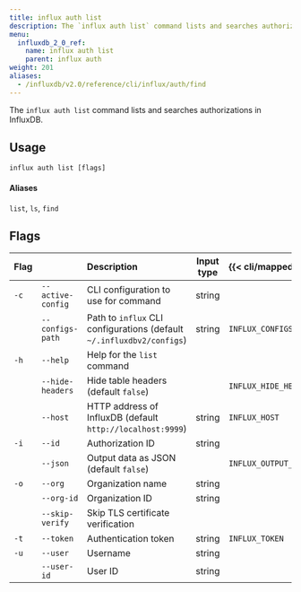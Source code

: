```yaml
---
title: influx auth list
description: The `influx auth list` command lists and searches authorizations in InfluxDB.
menu:
  influxdb_2_0_ref:
    name: influx auth list
    parent: influx auth
weight: 201
aliases:
  - /influxdb/v2.0/reference/cli/influx/auth/find
---
```


The `influx auth list` command lists and searches authorizations in InfluxDB.

## Usage
```
influx auth list [flags]
```

#### Aliases
`list`, `ls`, `find`

## Flags
| Flag |                   | Description                                                           | Input type  | {{< cli/mapped >}}    |
|:---- |:---               |:-----------                                                           |:----------: |:------------------    |
| `-c` | `--active-config` | CLI configuration to use for command                                  | string      |                       |
|      | `--configs-path`  | Path to `influx` CLI configurations (default `~/.influxdbv2/configs`) | string      |`INFLUX_CONFIGS_PATH`  |
| `-h` | `--help`          | Help for the `list` command                                           |             |                       |
|      | `--hide-headers`  | Hide table headers (default `false`)                                  |             | `INFLUX_HIDE_HEADERS` |
|      | `--host`          | HTTP address of InfluxDB (default `http://localhost:9999`)            | string      | `INFLUX_HOST`         |
| `-i` | `--id`            | Authorization ID                                                      | string      |                       |
|      | `--json`          | Output data as JSON (default `false`)                                 |             | `INFLUX_OUTPUT_JSON`  |
| `-o` | `--org`           | Organization name                                                     | string      |                       |
|      | `--org-id`        | Organization ID                                                       | string      |                       |
|      | `--skip-verify`   | Skip TLS certificate verification                                     |             |                       |
| `-t` | `--token`         | Authentication token                                                  | string      | `INFLUX_TOKEN`        |
| `-u` | `--user`          | Username                                                              | string      |                       |
|      | `--user-id`       | User ID                                                               | string      |                       |
